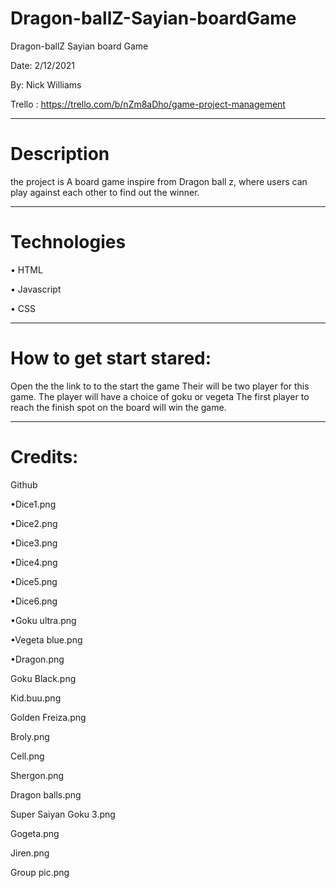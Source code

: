 # Dragon-ballZ-Sayian-boardGame
Dragon-ballZ Sayian board Game 

Date: 2/12/2021 

By: Nick Williams 

Trello : https://trello.com/b/nZm8aDho/game-project-management
***


# Description
 the project is A board game inspire from Dragon ball z, where users can play against each other to find out the winner. 
***

# Technologies 
• HTML

• Javascript

• CSS
***
# How to get start stared:
Open the the link to to the start the game 
Their will be two player for this game. 
The player will have a choice of goku or vegeta 
The first player to reach the finish spot on the board will win the game. 
***

# Credits: 

Github 

•Dice1.png

•Dice2.png

•Dice3.png

•Dice4.png

•Dice5.png

•Dice6.png

•Goku ultra.png

•Vegeta blue.png 

•Dragon.png

Goku Black.png 

Kid.buu.png

Golden Freiza.png

Broly.png 

Cell.png

Shergon.png 

Dragon balls.png

Super Saiyan Goku 3.png 

Gogeta.png 

Jiren.png 

Group pic.png 